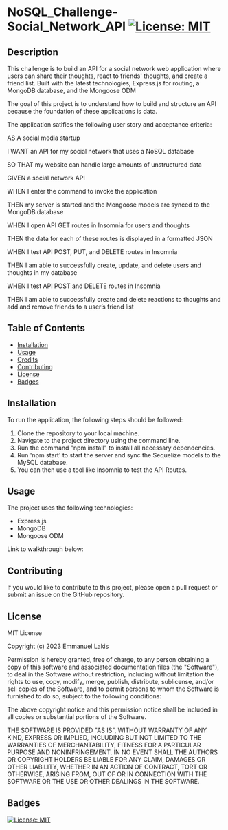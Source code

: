 # NoSQL_Challenge-Social_Network_API [![License: MIT](https://img.shields.io/badge/License-MIT-yellow.svg)](https://opensource.org/licenses/MIT)

## Description

This challenge is to build an API for a social network web application where users can share their thoughts, react to friends' thoughts, and create a friend list. Built with the latest technologies, Express.js for routing, a MongoDB database, and the Mongoose ODM

The goal of this project is to understand how to build and structure an API because the foundation of these applications is data.

The application satifies the following user story and acceptance criteria:

AS A social media startup

I WANT an API for my social network that uses a NoSQL database

SO THAT my website can handle large amounts of unstructured data

GIVEN a social network API

WHEN I enter the command to invoke the application

THEN my server is started and the Mongoose models are synced to the MongoDB database

WHEN I open API GET routes in Insomnia for users and thoughts

THEN the data for each of these routes is displayed in a formatted JSON

WHEN I test API POST, PUT, and DELETE routes in Insomnia

THEN I am able to successfully create, update, and delete users and thoughts in my database

WHEN I test API POST and DELETE routes in Insomnia

THEN I am able to successfully create and delete reactions to thoughts and add and remove friends to a user’s friend list

## Table of Contents

- [Installation](#installation)
- [Usage](#usage)
- [Credits](#credits)
- [Contributing](#contributing)
- [License](#license)
- [Badges](#badges)

## Installation

To run the application, the following steps should be followed:

1. Clone the repository to your local machine.
2. Navigate to the project directory using the command line.
3. Run the command "npm install" to install all necessary dependencies.
5. Run 'npm start' to start the server and sync the Sequelize models to the MySQL database.
6. You can then use a tool like Insomnia to test the API Routes.

## Usage

The project uses the following technologies:
* Express.js
* MongoDB
* Mongoose ODM

Link to walkthrough below:



## Contributing

If you would like to contribute to this project, please open a pull request or submit an issue on the GitHub repository.

## License

MIT License

Copyright (c) 2023 Emmanuel Lakis

Permission is hereby granted, free of charge, to any person obtaining a copy
of this software and associated documentation files (the "Software"), to deal
in the Software without restriction, including without limitation the rights
to use, copy, modify, merge, publish, distribute, sublicense, and/or sell
copies of the Software, and to permit persons to whom the Software is
furnished to do so, subject to the following conditions:

The above copyright notice and this permission notice shall be included in all
copies or substantial portions of the Software.

THE SOFTWARE IS PROVIDED "AS IS", WITHOUT WARRANTY OF ANY KIND, EXPRESS OR
IMPLIED, INCLUDING BUT NOT LIMITED TO THE WARRANTIES OF MERCHANTABILITY,
FITNESS FOR A PARTICULAR PURPOSE AND NONINFRINGEMENT. IN NO EVENT SHALL THE
AUTHORS OR COPYRIGHT HOLDERS BE LIABLE FOR ANY CLAIM, DAMAGES OR OTHER
LIABILITY, WHETHER IN AN ACTION OF CONTRACT, TORT OR OTHERWISE, ARISING FROM,
OUT OF OR IN CONNECTION WITH THE SOFTWARE OR THE USE OR OTHER DEALINGS IN THE
SOFTWARE.

## Badges

[![License: MIT](https://img.shields.io/badge/License-MIT-yellow.svg)](https://opensource.org/licenses/MIT)

